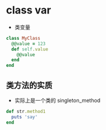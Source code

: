 # class var
- 类变量


```rb
class MyClass
  @@value = 123
  def self.value
    @@value
  end
end
```

## 类方法的实质
- 实际上是一个类的 singleton_method

```rb
def str.method1 
  puts 'say'
end
```